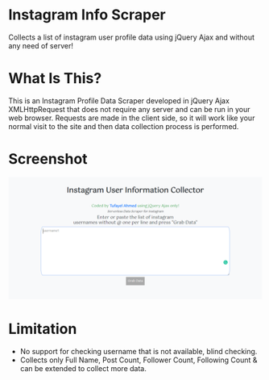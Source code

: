 # Instagram Info Scraper
Collects a list of instagram user profile data using jQuery Ajax and without any need of server!
# What Is This?
This is an Instagram Profile Data Scraper developed in jQuery Ajax XMLHttpRequest that does not require any server and can be run in your web browser. Requests are made in the client side, so it will work like your normal visit to the site and then data collection process is performed.
# Screenshot
<img src="https://raw.githubusercontent.com/TufayelLUS/Instagram-Info-Scraper/master/Screenshot.PNG" alt="How it Looks" /><br>
# Limitation
<ul><li>No support for checking username that is not available, blind checking.</li>
<li>Collects only Full Name, Post Count, Follower Count, Following Count & can be extended to collect more data.</li></ul>

